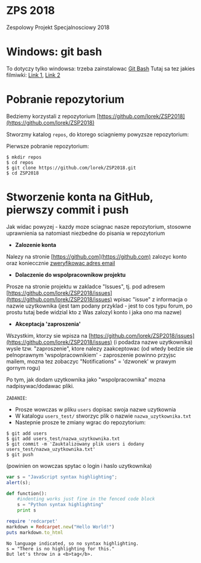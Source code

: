# ZPS 2018
Zespolowy Projekt Specjalnosciowy 2018


# Windows: git bash
To dotyczy tylko windowsa: trzeba zainstalowac [Git Bash](https://git-scm.com/downloads)
Tutaj sa tez jakies filmiwki: [Link 1](https://www.youtube.com/watch?v=rWboGsc6CqI), [Link 2](https://www.youtube.com/watch?v=9bJkPb9HfuA)

# Pobranie repozytorium
Bedziemy korzystali z repozytorium [https://github.com/lorek/ZSP2018](https://github.com/lorek/ZSP2018)

Stworzmy katalog `repos`, do ktorego sciagniemy powyzsze repozytorium:

Pierwsze pobranie repozytorium:
```
$ mkdir repos
$ cd repos
$ git clone https://github.com/lorek/ZSP2018.git
$ cd ZSP2018
```

# Stworzenie konta na GitHub, pierwszy commit i push
Jak widac powyzej - kazdy moze sciagnac nasze repozytorium, stosowne uprawnienia sa natomiast niezbedne do pisania w repozytorium

*  **Zalozenie konta**

Nalezy na stronie [https://github.com](https://github.com) zalozyc konto oraz konieccznie 
[zweryfikowac adres email](https://github.com/settings/emails)

*  **Dolaczenie do wspolpracownikow projektu**

Prosze na stronie projektu w zakladce "Issues", tj. pod adresem [https://github.com/lorek/ZSP2018/issues](https://github.com/lorek/ZSP2018/issues) wpisac "issue" z informacja o nazwie uzytkownika (jest tam podany przyklad - jest to cos typu forum, po prostu tutaj bede widzial kto z Was zalozyl konto i jaka ono ma nazwe)

*  **Akceptacja 'zaproszenia'**

Wszystkim, ktorzy sie wpisza na [https://github.com/lorek/ZSP2018/issues](https://github.com/lorek/ZSP2018/issues)  (i podadza nazwe uzytkownika) wysle tzw. "zaproszenie", ktore nalezy zaakceptowac (od wtedy bedzie sie pelnoprawnym 'wspolpracownikiem' - zaproszenie powinno przyjsc mailem, mozna tez zobaczyc "Notifications" = 'dzwonek' w prawym gornym rogu)

Po tym, jak dodam uzytkownika jako "wspolpracownika" mozna nadpisywac/dodawac pliki. 


`ZADANIE`: 
* Prosze wowczas w pliku `users` dopisac swoja nazwe uzytkownia
* W katalogu `users_test/` stworzyc plik o nazwie `nazwa_uzytkownika.txt`
* Nastepnie prosze te zmiany wgrac do repozytorium:

```
$ git add users
$ git add users_test/nazwa_uzytkownika.txt
$ git commit -m 'Zauktalizowany plik users i dodany users_test/nazwa_uzytkownika.txt'
$ git push
```
(powinien on wowczas spytac o login i haslo uzytkownika)



```javascript
var s = "JavaScript syntax highlighting";
alert(s);
```

```python
def function():
    #indenting works just fine in the fenced code block
    s = "Python syntax highlighting"
    print s
```

```ruby
require 'redcarpet'
markdown = Redcarpet.new("Hello World!")
puts markdown.to_html
```

```
No language indicated, so no syntax highlighting.
s = "There is no highlighting for this."
But let's throw in a <b>tag</b>.
```



